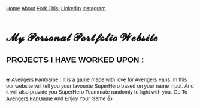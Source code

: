 <html>
<head>
<meta name="viewport" content="width=device-width, initial-scale=1">
<link rel="stylesheet" href="https://cdnjs.cloudflare.com/ajax/libs/font-awesome/4.7.0/css/font-awesome.min.css">
<style>
body {
  margin: 0;
  font-family: Arial, Helvetica, sans-serif;
}

.topnav {
  overflow: hidden;
  background-color: #3498DB;
}

.topnav a {
  float: left;
  display: block;
  color: #f2f2f2;
  text-align: center;
  padding: 14px 16px;
  text-decoration: none;
  font-size: 17px;
}

.topnav a:hover {
  background-color: #67E6DC;
  color: black;
}

.topnav a.active {
  background-color: #25CCF7;
  color: white;
}

.topnav .icon {
  display: none;
}

@media screen and (max-width: 600px) {
  .topnav a:not(:first-child) {display: none;}
  .topnav a.icon {
    float: right;
    display: block;
  }
}

@media screen and (max-width: 600px) {
  .topnav.responsive {position: relative;}
  .topnav.responsive .icon {
    position: absolute;
    right: 0;
    top: 0;
  }
  .topnav.responsive a {
    float: none;
    display: block;
    text-align: left;
  }
}
</style>
</head>
<body>

<div class="topnav" id="myTopnav">
  <a href="#home" class="active">Home</a>
  <a href="#about">About</a>
  <a href="https://github.com/mrsidrdx/mrsidrdx.github.io" target="_blank">Fork This!</a>
  <a href="#linkedin">LinkedIn</a>
  <a href="#instagram">Instagram</a>
  <a href="javascript:void(0);" class="icon" onclick="myFunction()">
    <i class="fa fa-bars"></i>
  </a>
</div>
<div>
  <br>
  <h1>𝓜𝔂 𝓟𝓮𝓻𝓼𝓸𝓷𝓪𝓵 𝓟𝓸𝓻𝓽𝓯𝓸𝓵𝓲𝓸 𝓦𝓮𝓫𝓼𝓲𝓽𝓮</h1>

<h2>PROJECTS I HAVE WORKED UPON : </h2>
<br>
⦿ Avengers FanGame : It is a game made with love for Avengers Fans. In this our website will tell you your favourite SuperHero based on your name input. And it will also provide you SuperHero Teammate randomly to fight with you.
Go To <a href="https://cutt.ly/avengers-fangame" target="_blank">Avengers FanGame</a> And Enjoy Your Game 👍
</div>
<script>
function myFunction() {
  var x = document.getElementById("myTopnav");
  if (x.className === "topnav") {
    x.className += " responsive";
  } else {
    x.className = "topnav";
  }
}
</script>
</body>
</html>
